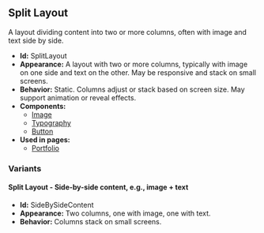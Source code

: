 ## Split Layout
A layout dividing content into two or more columns, often with image and text side by side.
- **Id:** SplitLayout
- **Appearance:** A layout with two or more columns, typically with image on one side and text on the other. May be responsive and stack on small screens.
- **Behavior:** Static. Columns adjust or stack based on screen size. May support animation or reveal effects.
- **Components:**
  - [Image](../components/Image.md)
  - [Typography](../components/Typography.md)
  - [Button](../components/Button.md)
- **Used in pages:**
  - [Portfolio](../pages/Portfolio.md)
### Variants
#### Split Layout - **Side-by-side content, e.g., image + text**
- **Id:** SideBySideContent
- **Appearance:** Two columns, one with image, one with text.
- **Behavior:** Columns stack on small screens.
